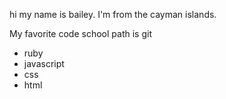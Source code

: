 hi my name is bailey. I'm from the cayman islands.

My favorite code school path is git

* ruby
* javascript
* css
* html
